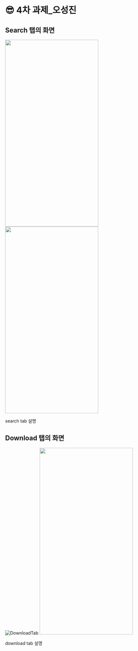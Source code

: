 😎 4차 과제_오성진
===============
Search 탭의 화면
-------------

<img src="https://github.com/2nd-PARD-iOS-PART/iOS_SungJinOh/assets/103707815/961b9599-acb5-470a-b6a5-2c1d1fa448c5" width="300" height="600">

<img src="https://github.com/2nd-PARD-iOS-PART/iOS_SungJinOh/assets/103707815/14ade077-0207-4f71-a233-40b6ef4ba18a" width="300" height="600">

search tab 설명


Download 탭의 화면
-------------
![DownloadTab]()
<img src="https://github.com/2nd-PARD-iOS-PART/iOS_SungJinOh/assets/103707815/7f18f515-2d78-4fe2-8f5c-1ba376ed0abd" width="300" height="600">

download tab 설명



